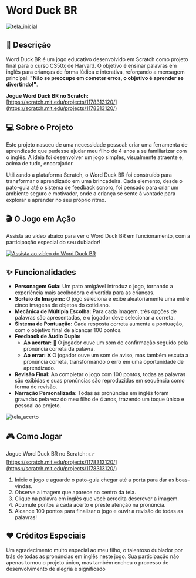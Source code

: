 # Word Duck BR

![tela_inicial](https://i.imgur.com/m15CfHT.png)

## 📜 Descrição

Word Duck BR é um jogo educativo desenvolvido em Scratch como projeto final para o curso CS50x de Harvard. O objetivo é ensinar palavras em inglês para crianças de forma lúdica e interativa, reforçando a mensagem principal: **"Não se preocupe em cometer erros, o objetivo é aprender se divertindo!"**.

**Jogue Word Duck BR no Scratch:** [https://scratch.mit.edu/projects/1178313120/](https://scratch.mit.edu/projects/1178313120/)

## 💻 Sobre o Projeto

Este projeto nasceu de uma necessidade pessoal: criar uma ferramenta de aprendizado que pudesse ajudar meu filho de 4 anos a se familiarizar com o inglês. A ideia foi desenvolver um jogo simples, visualmente atraente e, acima de tudo, encorajador.

Utilizando a plataforma Scratch, o Word Duck BR foi construído para transformar o aprendizado em uma brincadeira. Cada elemento, desde o pato-guia até o sistema de feedback sonoro, foi pensado para criar um ambiente seguro e motivador, onde a criança se sente à vontade para explorar e aprender no seu próprio ritmo.

## 🎬 O Jogo em Ação

Assista ao vídeo abaixo para ver o Word Duck BR em funcionamento, com a participação especial do seu dublador!

[![Assista ao vídeo do Word Duck BR](https://img.youtube.com/vi/uQKu78ADZmk/0.jpg)](https://youtube.com/shorts/uQKu78ADZmk)

## ✨ Funcionalidades

- **Personagem Guia:** Um pato amigável introduz o jogo, tornando a experiência mais acolhedora e divertida para as crianças.
- **Sorteio de Imagens:** O jogo seleciona e exibe aleatoriamente uma entre cinco imagens de objetos do cotidiano.
- **Mecânica de Múltipla Escolha:** Para cada imagem, três opções de palavras são apresentadas, e o jogador deve selecionar a correta.
- **Sistema de Pontuação:** Cada resposta correta aumenta a pontuação, com o objetivo final de alcançar 100 pontos.
- **Feedback de Áudio Duplo:**
  - **Ao acertar:** 🚀 O jogador ouve um som de confirmação seguido pela pronúncia correta da palavra.
  - **Ao errar:** ❌ O jogador ouve um som de aviso, mas também escuta a pronúncia correta, transformando o erro em uma oportunidade de aprendizado.
- **Revisão Final:** Ao completar o jogo com 100 pontos, todas as palavras são exibidas e suas pronúncias são reproduzidas em sequência como forma de revisão.
- **Narração Personalizada:** Todas as pronúncias em inglês foram gravadas pela voz do meu filho de 4 anos, trazendo um toque único e pessoal ao projeto.

![tela_acerto](https://i.imgur.com/YvzUDJu.png)

## 🎮 Como Jogar

 Jogue Word Duck BR no Scratch: 
👉 [https://scratch.mit.edu/projects/1178313120/](https://scratch.mit.edu/projects/1178313120/)

1.  Inicie o jogo e aguarde o pato-guia chegar até a porta para dar as boas-vindas.
2.  Observe a imagem que aparece no centro da tela.
3.  Clique na palavra em inglês que você acredita descrever a imagem.
4.  Acumule pontos a cada acerto e preste atenção na pronúncia.
5.  Alcance 100 pontos para finalizar o jogo e ouvir a revisão de todas as palavras!

## ❤️ Créditos Especiais

Um agradecimento muito especial ao meu filho, o talentoso dublador por trás de todas as pronúncias em inglês neste jogo. Sua participação não apenas tornou o projeto único, mas também encheu o processo de desenvolvimento de alegria e significado
